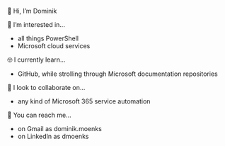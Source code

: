 🤗 Hi, I’m Dominik

🤔 I’m interested in...  
- all things PowerShell
- Microsoft cloud services 

🤓 I currently learn...  
- GitHub, while strolling through Microsoft documentation repositories

🤩 I look to collaborate on...  
- any kind of Microsoft 365 service automation

🤫 You can reach me...  
- on Gmail as dominik.moenks
- on LinkedIn as dmoenks

<!---
DMoenks/DMoenks is a ✨ special ✨ repository because its `README.md` (this file) appears on your GitHub profile.
You can click the Preview link to take a look at your changes.
--->
